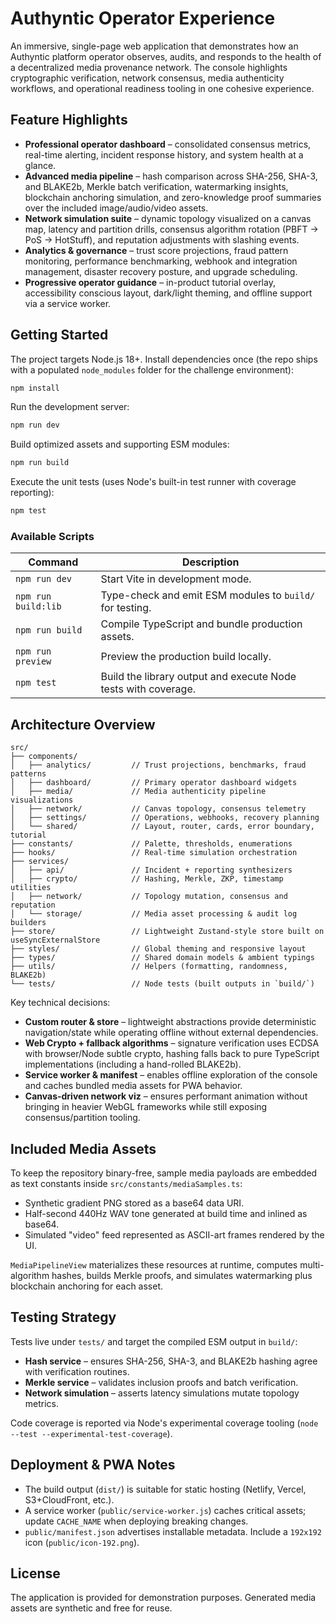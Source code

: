 # Authyntic Operator Experience

An immersive, single-page web application that demonstrates how an Authyntic platform operator observes, audits, and responds to the health of a decentralized media provenance network. The console highlights cryptographic verification, network consensus, media authenticity workflows, and operational readiness tooling in one cohesive experience.

## Feature Highlights

- **Professional operator dashboard** – consolidated consensus metrics, real-time alerting, incident response history, and system health at a glance.
- **Advanced media pipeline** – hash comparison across SHA-256, SHA-3, and BLAKE2b, Merkle batch verification, watermarking insights, blockchain anchoring simulation, and zero-knowledge proof summaries over the included image/audio/video assets.
- **Network simulation suite** – dynamic topology visualized on a canvas map, latency and partition drills, consensus algorithm rotation (PBFT → PoS → HotStuff), and reputation adjustments with slashing events.
- **Analytics & governance** – trust score projections, fraud pattern monitoring, performance benchmarking, webhook and integration management, disaster recovery posture, and upgrade scheduling.
- **Progressive operator guidance** – in-product tutorial overlay, accessibility conscious layout, dark/light theming, and offline support via a service worker.

## Getting Started

The project targets Node.js 18+. Install dependencies once (the repo ships with a populated `node_modules` folder for the challenge environment):

```bash
npm install
```

Run the development server:

```bash
npm run dev
```

Build optimized assets and supporting ESM modules:

```bash
npm run build
```

Execute the unit tests (uses Node's built-in test runner with coverage reporting):

```bash
npm test
```

### Available Scripts

| Command | Description |
| --- | --- |
| `npm run dev` | Start Vite in development mode. |
| `npm run build:lib` | Type-check and emit ESM modules to `build/` for testing. |
| `npm run build` | Compile TypeScript and bundle production assets. |
| `npm run preview` | Preview the production build locally. |
| `npm test` | Build the library output and execute Node tests with coverage. |

## Architecture Overview

```
src/
├── components/
│   ├── analytics/         // Trust projections, benchmarks, fraud patterns
│   ├── dashboard/         // Primary operator dashboard widgets
│   ├── media/             // Media authenticity pipeline visualizations
│   ├── network/           // Canvas topology, consensus telemetry
│   ├── settings/          // Operations, webhooks, recovery planning
│   └── shared/            // Layout, router, cards, error boundary, tutorial
├── constants/             // Palette, thresholds, enumerations
├── hooks/                 // Real-time simulation orchestration
├── services/
│   ├── api/               // Incident + reporting synthesizers
│   ├── crypto/            // Hashing, Merkle, ZKP, timestamp utilities
│   ├── network/           // Topology mutation, consensus and reputation
│   └── storage/           // Media asset processing & audit log builders
├── store/                 // Lightweight Zustand-style store built on useSyncExternalStore
├── styles/                // Global theming and responsive layout
├── types/                 // Shared domain models & ambient typings
├── utils/                 // Helpers (formatting, randomness, BLAKE2b)
└── tests/                 // Node tests (built outputs in `build/`)
```

Key technical decisions:

- **Custom router & store** – lightweight abstractions provide deterministic navigation/state while operating offline without external dependencies.
- **Web Crypto + fallback algorithms** – signature verification uses ECDSA with browser/Node subtle crypto, hashing falls back to pure TypeScript implementations (including a hand-rolled BLAKE2b).
- **Service worker & manifest** – enables offline exploration of the console and caches bundled media assets for PWA behavior.
- **Canvas-driven network viz** – ensures performant animation without bringing in heavier WebGL frameworks while still exposing consensus/partition tooling.

## Included Media Assets

To keep the repository binary-free, sample media payloads are embedded as text constants inside `src/constants/mediaSamples.ts`:

- Synthetic gradient PNG stored as a base64 data URI.
- Half-second 440Hz WAV tone generated at build time and inlined as base64.
- Simulated "video" feed represented as ASCII-art frames rendered by the UI.

`MediaPipelineView` materializes these resources at runtime, computes multi-algorithm hashes, builds Merkle proofs, and simulates watermarking plus blockchain anchoring for each asset.

## Testing Strategy

Tests live under `tests/` and target the compiled ESM output in `build/`:

- **Hash service** – ensures SHA-256, SHA-3, and BLAKE2b hashing agree with verification routines.
- **Merkle service** – validates inclusion proofs and batch verification.
- **Network simulation** – asserts latency simulations mutate topology metrics.

Code coverage is reported via Node's experimental coverage tooling (`node --test --experimental-test-coverage`).

## Deployment & PWA Notes

- The build output (`dist/`) is suitable for static hosting (Netlify, Vercel, S3+CloudFront, etc.).
- A service worker (`public/service-worker.js`) caches critical assets; update `CACHE_NAME` when deploying breaking changes.
- `public/manifest.json` advertises installable metadata. Include a `192x192` icon (`public/icon-192.png`).

## License

The application is provided for demonstration purposes. Generated media assets are synthetic and free for reuse.
